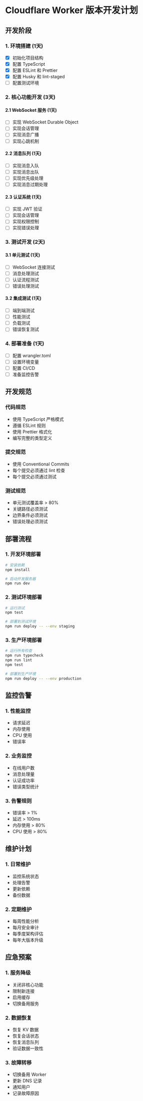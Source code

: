 # Cloudflare Worker 版本开发计划

## 开发阶段

### 1. 环境搭建 (1天)
- [x] 初始化项目结构
- [x] 配置 TypeScript
- [x] 配置 ESLint 和 Prettier
- [x] 配置 Husky 和 lint-staged
- [ ] 配置测试环境

### 2. 核心功能开发 (3天)

#### 2.1 WebSocket 服务 (1天)
- [ ] 实现 WebSocket Durable Object
- [ ] 实现会话管理
- [ ] 实现消息广播
- [ ] 实现心跳机制

#### 2.2 消息队列 (1天)
- [ ] 实现消息入队
- [ ] 实现消息出队
- [ ] 实现优先级处理
- [ ] 实现消息过期处理

#### 2.3 认证系统 (1天)
- [ ] 实现 JWT 验证
- [ ] 实现会话管理
- [ ] 实现权限控制
- [ ] 实现错误处理

### 3. 测试开发 (2天)

#### 3.1 单元测试 (1天)
- [ ] WebSocket 连接测试
- [ ] 消息处理测试
- [ ] 认证流程测试
- [ ] 错误处理测试

#### 3.2 集成测试 (1天)
- [ ] 端到端测试
- [ ] 性能测试
- [ ] 负载测试
- [ ] 错误恢复测试

### 4. 部署准备 (1天)
- [ ] 配置 wrangler.toml
- [ ] 设置环境变量
- [ ] 配置 CI/CD
- [ ] 准备监控告警

## 开发规范

### 代码规范
- 使用 TypeScript 严格模式
- 遵循 ESLint 规则
- 使用 Prettier 格式化
- 编写完整的类型定义

### 提交规范
- 使用 Conventional Commits
- 每个提交必须通过 lint 检查
- 每个提交必须通过测试

### 测试规范
- 单元测试覆盖率 > 80%
- 关键路径必须测试
- 边界条件必须测试
- 错误处理必须测试

## 部署流程

### 1. 开发环境部署
```bash
# 安装依赖
npm install

# 启动开发服务器
npm run dev
```

### 2. 测试环境部署
```bash
# 运行测试
npm test

# 部署到测试环境
npm run deploy -- --env staging
```

### 3. 生产环境部署
```bash
# 运行所有检查
npm run typecheck
npm run lint
npm test

# 部署到生产环境
npm run deploy -- --env production
```

## 监控告警

### 1. 性能监控
- 请求延迟
- 内存使用
- CPU 使用
- 错误率

### 2. 业务监控
- 在线用户数
- 消息处理量
- 认证成功率
- 错误类型统计

### 3. 告警规则
- 错误率 > 1%
- 延迟 > 100ms
- 内存使用 > 80%
- CPU 使用 > 80%

## 维护计划

### 1. 日常维护
- 监控系统状态
- 处理告警
- 更新依赖
- 备份数据

### 2. 定期维护
- 每周性能分析
- 每月安全审计
- 每季度架构评估
- 每年大版本升级

## 应急预案

### 1. 服务降级
- 关闭非核心功能
- 限制新连接
- 启用缓存
- 切换备用服务

### 2. 数据恢复
- 恢复 KV 数据
- 恢复会话状态
- 恢复消息队列
- 验证数据一致性

### 3. 故障转移
- 切换备用 Worker
- 更新 DNS 记录
- 通知用户
- 记录故障原因 